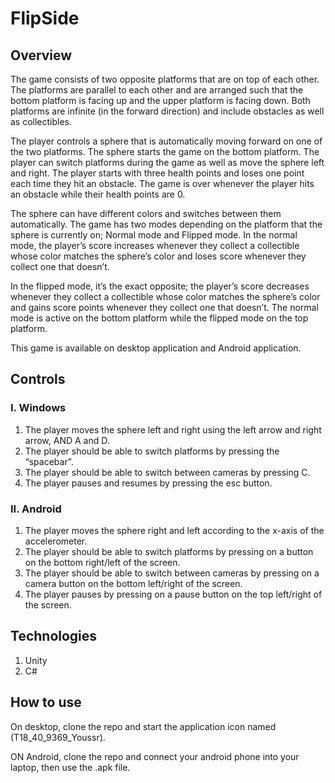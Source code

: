 # FlipSide
## Overview
The game consists of two opposite platforms that are on top of each other. The platforms are parallel to each other and
are arranged such that the bottom platform is facing up and the upper platform is facing down.
Both platforms are infinite (in the forward direction) and include obstacles as well as collectibles.

The player controls a sphere that is automatically moving forward on one of the two platforms.
The sphere starts the game on the bottom platform. The player can switch platforms during the
game as well as move the sphere left and right. The player starts with three health points and
loses one point each time they hit an obstacle. The game is over whenever the player hits an
obstacle while their health points are 0.

The sphere can have different colors and switches between them automatically. The game has
two modes depending on the platform that the sphere is currently on; Normal mode and Flipped
mode. In the normal mode, the player’s score increases whenever they collect a collectible
whose color matches the sphere’s color and loses score whenever they collect one that doesn’t.

In the flipped mode, it’s the exact opposite; the player’s score decreases whenever they collect
a collectible whose color matches the sphere’s color and gains score points whenever they
collect one that doesn’t. The normal mode is active on the bottom platform while the flipped
mode on the top platform.

This game is available on desktop application and Android application.

## Controls
### I. Windows
1) The player moves the sphere left and right using the left arrow and right arrow,
AND A and D.
2) The player should be able to switch platforms by pressing the “spacebar”.
3) The player should be able to switch between cameras by pressing C.
4) The player pauses and resumes by pressing the esc button.
### II. Android
1) The player moves the sphere right and left according to the x-axis of the
accelerometer.
2) The player should be able to switch platforms by pressing on a button on the
bottom right/left of the screen.
3) The player should be able to switch between cameras by pressing on a camera
button on the bottom left/right of the screen.
4) The player pauses by pressing on a pause button on the top left/right of the
screen.

## Technologies
1) Unity
2) C#

## How to use
On desktop, clone the repo and start the application icon named (T18_40_9369_Youssr).

ON Android, clone the repo and connect your android phone into your laptop, then use the .apk file.
